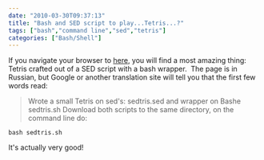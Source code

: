 ```yaml
---
date: "2010-03-30T09:37:13"
title: "Bash and SED script to play...Tetris...?"
tags: ["bash","command line","sed","tetris"]
categories: ["Bash/Shell"]
---
```


If you navigate your browser to [here][1], you will find a most amazing thing: Tetris crafted out of a SED script with a bash wrapper.  The page is in Russian, but Google or another translation site will tell you that the first few words read:
> Wrote a small Tetris on sed's: sedtris.sed and wrapper on Bashe sedtris.sh
Download both scripts to the same directory, on the command line do:

`bash sedtris.sh`

It's actually very good!

  [1]: http://uuner.livejournal.com/55238.html
